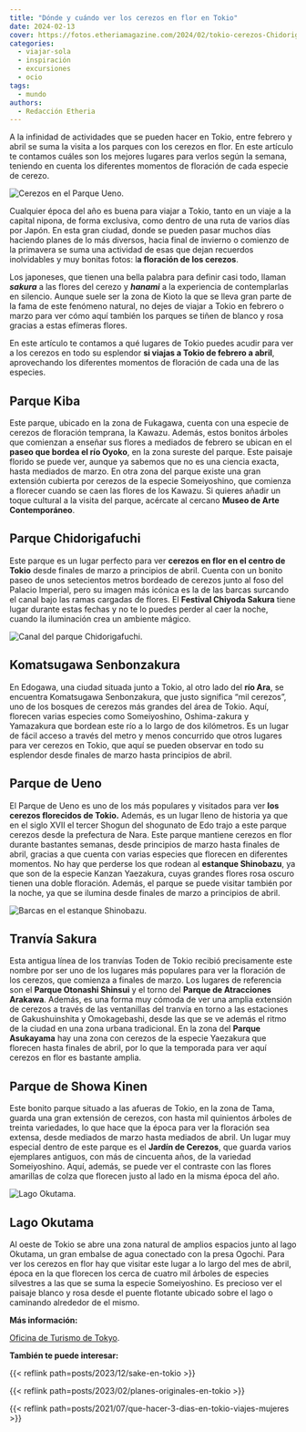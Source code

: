```yaml
---
title: "Dónde y cuándo ver los cerezos en flor en Tokio"
date: 2024-02-13
cover: https://fotos.etheriamagazine.com/2024/02/tokio-cerezos-Chidorigafuchi.jpg
categories: 
  - viajar-sola
  - inspiración
  - excursiones
  - ocio
tags: 
  - mundo
authors: 
  - Redacción Etheria
---
```


A la infinidad de actividades que se pueden hacer en Tokio, entre febrero y abril se 
suma la visita a los parques con los cerezos en flor. En este artículo te contamos 
cuáles son los mejores lugares para verlos según la semana, teniendo en cuenta los 
diferentes momentos de floración de cada especie de cerezo. 

![Cerezos en el Parque Ueno.](https://fotos.etheriamagazine.com/2024/02/Tokio-cerezos-ueno.jpg "Cerezos en el Parque Ueno. © Turismo de Tokyo.")

Cualquier época del año es buena para viajar a Tokio, tanto en un viaje a la capital 
nipona, de forma exclusiva, como dentro de una ruta de varios días por Japón. En esta 
gran ciudad, donde se pueden pasar muchos días haciendo planes de lo más diversos, hacia 
final de invierno o comienzo de la primavera se suma una actividad de esas que dejan 
recuerdos inolvidables y muy bonitas fotos: l**a floración de los cerezos**. 

Los japoneses, que tienen una bella palabra para definir casi todo, llaman _**sakura**_ 
a las flores del cerezo y _**hanami**_ a la experiencia de contemplarlas en silencio. 
Aunque suele ser la zona de Kioto la que se lleva gran parte de la fama de este fenómeno 
natural, no dejes de viajar a Tokio en febrero o marzo para ver cómo aquí también los 
parques se tiñen de blanco y rosa gracias a estas efímeras flores. 

En este artículo te contamos a qué lugares de Tokio puedes acudir para ver a los cerezos 
en todo su esplendor **si viajas a Tokio de febrero a abril**, aprovechando los 
diferentes momentos de floración de cada una de las especies. 

## Parque Kiba

Este parque, ubicado en la zona de Fukagawa, cuenta con una especie de cerezos de 
floración temprana, la Kawazu. Además, estos bonitos árboles que comienzan a enseñar sus 
flores a mediados de febrero se ubican en el **paseo que bordea el río Oyoko**, en la 
zona sureste del parque. Este paisaje florido se puede ver, aunque ya sabemos que no es 
una ciencia exacta, hasta mediados de marzo. En otra zona del parque existe una gran 
extensión cubierta por cerezos de la especie Someiyoshino, que comienza a florecer 
cuando se caen las flores de los Kawazu. Si quieres añadir un toque cultural a la visita 
del parque, acércate al cercano **Museo de Arte Contemporáneo**. 

## Parque Chidorigafuchi

Este parque es un lugar perfecto para ver **cerezos en flor en el centro de Tokio** 
desde finales de marzo a principios de abril. Cuenta con un bonito paseo de unos 
setecientos metros bordeado de cerezos junto al foso del Palacio Imperial, pero su 
imagen más icónica es la de las barcas surcando el canal bajo las ramas cargadas de 
flores. El **Festival Chiyoda Sakura** tiene lugar durante estas fechas y no te lo 
puedes perder al caer la noche, cuando la iluminación crea un ambiente mágico. 

![Canal del parque Chidorigafuchi.](https://fotos.etheriamagazine.com/2024/02/tokio-cerezos-Chidorigafuchi.jpg "Canal del parque Chidorigafuchi. © Yu Kato.")

## Komatsugawa Senbonzakura

En Edogawa, una ciudad situada junto a Tokio, al otro lado del **río Ara**, se encuentra 
Komatsugawa Senbonzakura, que justo significa “mil cerezos”, uno de los bosques de 
cerezos más grandes del área de Tokio. Aquí, florecen varias especies como Someiyoshino, 
Oshima-zakura y Yamazakura que bordean este río a lo largo de dos kilómetros. Es un 
lugar de fácil acceso a través del metro y menos concurrido que otros lugares para ver 
cerezos en Tokio, que aquí se pueden observar en todo su esplendor desde finales de 
marzo hasta principios de abril. 

## Parque de Ueno

El Parque de Ueno es uno de los más populares y visitados para ver **los cerezos 
florecidos de Tokio.** Además, es un lugar lleno de historia ya que en el siglo XVII el 
tercer Shogun del shogunato de Edo trajo a este parque cerezos desde la prefectura de 
Nara. Este parque mantiene cerezos en flor durante bastantes semanas, desde principios 
de marzo hasta finales de abril, gracias a que cuenta con varias especies que florecen 
en diferentes momentos. No hay que perderse los que rodean al **estanque Shinobazu**, ya 
que son de la especie Kanzan Yaezakura, cuyas grandes flores rosa oscuro tienen una 
doble floración. Además, el parque se puede visitar también por la noche, ya que se 
ilumina desde finales de marzo a principios de abril. 

![Barcas en el estanque Shinobazu.](https://fotos.etheriamagazine.com/2024/02/tokio-cerezos-parque-ueno-barca.jpg "Barcas en el estanque Shinobazu.")

## Tranvía Sakura

Esta antigua línea de los tranvías Toden de Tokio recibió precisamente este nombre por 
ser uno de los lugares más populares para ver la floración de los cerezos, que comienza 
a finales de marzo. Los lugares de referencia son el **Parque Otonashi Shinsui** y el 
torno del **Parque de Atracciones Arakawa**. Además, es una forma muy cómoda de ver una 
amplia extensión de cerezos a través de las ventanillas del tranvía en torno a las 
estaciones de Gakushuinshita y Omokagebashi, desde las que se ve además el ritmo de la 
ciudad en una zona urbana tradicional. En la zona del **Parque Asukayama** hay una zona 
con cerezos de la especie Yaezakura que florecen hasta finales de abril, por lo que la 
temporada para ver aquí cerezos en flor es bastante amplia. 

## Parque de Showa Kinen

Este bonito parque situado a las afueras de Tokio, en la zona de Tama, guarda una gran 
extensión de cerezos, con hasta mil quinientos árboles de treinta variedades, lo que 
hace que la época para ver la floración sea extensa, desde mediados de marzo hasta 
mediados de abril. Un lugar muy especial dentro de este parque es el **Jardín de 
Cerezos**, que guarda varios ejemplares antiguos, con más de cincuenta años, de la 
variedad Someiyoshino. Aquí, además, se puede ver el contraste con las flores amarillas 
de colza que florecen justo al lado en la misma época del año. 

![Lago Okutama.](https://fotos.etheriamagazine.com/2024/02/Tokio-cerezos-okutama.jpg "Lago Okutama. © Turismo de Tokyo.")

## Lago Okutama

Al oeste de Tokio se abre una zona natural de amplios espacios junto al lago Okutama, un 
gran embalse de agua conectado con la presa Ogochi. Para ver los cerezos en flor hay que 
visitar este lugar a lo largo del mes de abril, época en la que florecen los cerca de 
cuatro mil árboles de especies silvestres a las que se suma la especie Someiyoshino. Es 
precioso ver el paisaje blanco y rosa desde el puente flotante ubicado sobre el lago o 
caminando alrededor de el mismo. 

**Más información:** 

[Oficina de Turismo de Tokyo](https://www.gotokyo.org/es/). 

**También te puede interesar:** 

{{< reflink path=posts/2023/12/sake-en-tokio >}} 

{{< reflink path=posts/2023/02/planes-originales-en-tokio >}} 

{{< reflink path=posts/2021/07/que-hacer-3-dias-en-tokio-viajes-mujeres >}}
